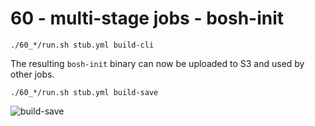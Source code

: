 60 - multi-stage jobs - bosh-init
=================================

```
./60_*/run.sh stub.yml build-cli
```

The resulting `bosh-init` binary can now be uploaded to S3 and used by other jobs.

```
./60_*/run.sh stub.yml build-save
```

![build-save](http://cl.ly/image/0D42383F0C3W/job-build-bosh-init-cli_-_save_to_s3.png)
